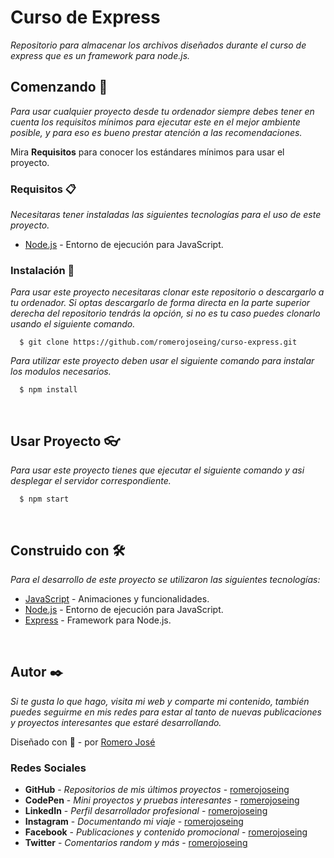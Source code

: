 # Curso de Express

_Repositorio para almacenar los archivos diseñados durante el curso de express que es un framework para node.js._

## Comenzando 🚀

_Para usar cualquier proyecto desde tu ordenador siempre debes tener en cuenta los requisitos mínimos para ejecutar este en el mejor ambiente posible, y para eso es bueno prestar atención a las recomendaciones._

Mira **Requisitos** para conocer los estándares mínimos para usar el proyecto.

### Requisitos 📋

_Necesitaras tener instaladas las siguientes tecnologías para el uso de este proyecto._

* [Node.js](https://nodejs.org/es/) - Entorno de ejecución para JavaScript.

### Instalación 🔧

_Para usar este proyecto necesitaras clonar este repositorio o descargarlo a tu ordenador. Si optas descargarlo de forma directa en la parte superior derecha del repositorio tendrás la opción, si no es tu caso puedes clonarlo usando el siguiente comando._

```ssh
  $ git clone https://github.com/romerojoseing/curso-express.git
```

_Para utilizar este proyecto deben usar el siguiente comando para instalar los modulos necesarios._

```ssh
  $ npm install
```

<br>

## Usar Proyecto 👓

_Para usar este proyecto tienes que ejecutar el siguiente comando y asi desplegar el servidor correspondiente._

```ssh
  $ npm start
```

<br>

## Construido con 🛠️

_Para el desarrollo de este proyecto se utilizaron las siguientes tecnologías:_

* [JavaScript](https://es.wikipedia.org/wiki/JavaScript) - Animaciones y funcionalidades.
* [Node.js](https://nodejs.org/es/) - Entorno de ejecución para JavaScript.
* [Express](https://expressjs.com/es/) - Framework para Node.js.

<br>

## Autor ✒️

_Si te gusta lo que hago, visita mi web y comparte mi contenido, también puedes seguirme en mis redes para estar al tanto de nuevas publicaciones y proyectos interesantes que estaré desarrollando._

Diseñado con 💖 - por [Romero José](https://romerojose.com/)

### Redes Sociales

* **GitHub** - *Repositorios de mis últimos proyectos* - [romerojoseing](https://github.com/romerojoseing)
* **CodePen** - *Mini proyectos y pruebas interesantes* - [romerojoseing](https://codepen.io/romerojoseing)
* **LinkedIn** - *Perfil desarrollador profesional* - [romerojoseing](https://www.linkedin.com/in/romerojoseing/)
* **Instagram** - *Documentando mi viaje* - [romerojoseing](https://www.instagram.com/romerojoseing/)
* **Facebook** - *Publicaciones y contenido promocional* - [romerojoseing](https://www.facebook.com/romerojoseing)
* **Twitter** - *Comentarios random y más* - [romerojoseing](https://twitter.com/romerojoseing)